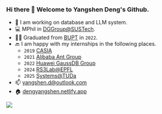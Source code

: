 ### Hi there 👋 Welcome to Yangshen Deng's Github.
- 🔭 I am working on database and LLM system.
- 💻 MPhil in [DGGroup@SUSTech](https://dbgroup.sustech.edu.cn/).
- 👨‍🎓 Graduated from [BUPT](https://www.bupt.edu.cn/) in `2022`.
- 🔙 I am happy with my internships in the following places.
  -  `2019` [CASIA](http://ia.cas.cn/) 
  -  `2021` [Alibaba Ant Group](https://www.antgroup.com/)
  -  `2022` [Huawei GaussDB Group](https://www.huawei.com/)
  -  `2024` [RS3Lab@EPFL](https://rs3lab.github.io/)
  -  `2025` [Systems@TUDa](https://www.informatik.tu-darmstadt.de/systems/systems_tuda/group/team_detail_18624.en.jsp)
- 📫 yangshen.d@outlook.com
- 🏠 [dengyangshen.netlify.app](dengyangshen.netlify.app)

[![](https://ossrank.com/widget/958003)](https://ossrank.com/c/958003-yangshen-deng)

<!--
<p align="center">
<img align="center" src="https://github-readme-stats.vercel.app/api?username=tkoniy&show_icons=true&include_all_commits=false&count_private=true&theme=dracula&hide_border=true" alt="tkoniy's github stats" />
</p>
<p align="center">
<img align="center" src="http://github-readme-streak-stats.herokuapp.com?user=TKONIY&theme=dracula&date_format=M%20j%5B%2C%20Y%5D" />
</p>
**TKONIY/TKONIY** is a ✨ _special_ ✨ repository because its `README.md` (this file) appears on your GitHub profile.

Here are some ideas to get you started:

- 🔭 I’m currently working on ...
- 🌱 I’m currently learning ...
- 👯 I’m looking to collaborate on ...
- 🤔 I’m looking for help with ...
- 💬 Ask me about ...
- 😄 Pronouns: ...
- ⚡ Fun fact: ...
-->
